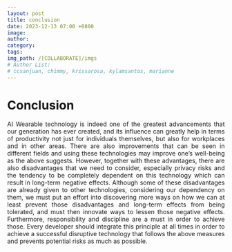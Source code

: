 ```yaml
---
layout: post
title: conclusion
date: 2023-12-13 07:00 +0800
image:
author: 
category:
tags:
img_path: /[COLLABORATE]/imgs
# Author List:
# ccsanjuan, chimmy, krissarosa, kylamsantos, marianne
---
```


# Conclusion
<p align="Justify">AI Wearable technology is indeed one of the greatest advancements that our generation has ever created, and its influence can greatly help in terms of productivity not just for individuals themselves, but also for workplaces and in other areas. There are also improvements that can be seen in different fields and using these technologies may improve one’s well-being as the above suggests. However, together with these advantages, there are also disadvantages that we need to consider, especially privacy risks and the tendency to be completely dependent on this technology which can result in long-term negative effects. Although some of these disadvantages are already given to other technologies, considering our dependency on them, we must put an effort into discovering more ways on how we can at least prevent those disadvantages and long-term effects from being tolerated, and must then innovate ways to lessen those negative effects. Furthermore, responsibility and discipline are a must in order to achieve those. Every developer should integrate this principle at all times in order to achieve a successful disruptive technology that follows the above measures and prevents potential risks as much as possible. 
